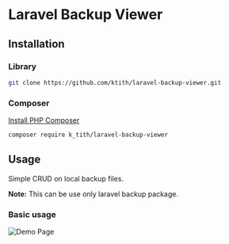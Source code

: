 # Laravel Backup Viewer

## Installation

### Library

```bash
git clone https://github.com/ktith/laravel-backup-viewer.git
```

### Composer

[Install PHP Composer](https://getcomposer.org/doc/00-intro.md)

```bash
composer require k_tith/laravel-backup-viewer
```

## Usage

Simple CRUD on local backup files.

__Note:__ This can be use only laravel backup package.

### Basic usage

![Demo Page](https://imgur.com/a/xZhjmrr)
